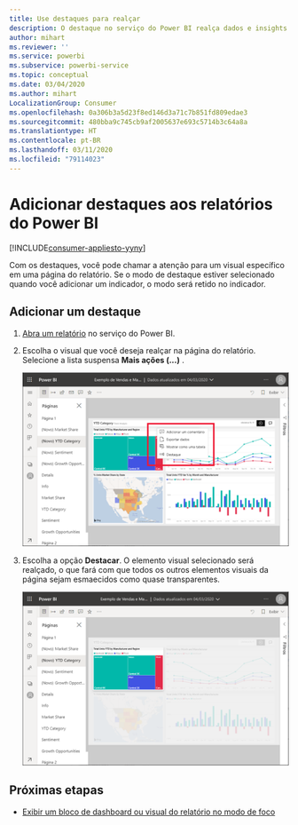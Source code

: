 ```yaml
---
title: Use destaques para realçar
description: O destaque no serviço do Power BI realça dados e insights importantes.
author: mihart
ms.reviewer: ''
ms.service: powerbi
ms.subservice: powerbi-service
ms.topic: conceptual
ms.date: 03/04/2020
ms.author: mihart
LocalizationGroup: Consumer
ms.openlocfilehash: 0a306b3a5d23f8ed146d3a71c7b851fd809edae3
ms.sourcegitcommit: 480bba9c745cb9af2005637e693c5714b3c64a8a
ms.translationtype: HT
ms.contentlocale: pt-BR
ms.lasthandoff: 03/11/2020
ms.locfileid: "79114023"
---
```

# <a name="add-spotlights-to-power-bi-reports"></a>Adicionar destaques aos relatórios do Power BI

[!INCLUDE[consumer-appliesto-yyny](../includes/consumer-appliesto-yyny.md)]

Com os destaques, você pode chamar a atenção para um visual específico em uma página do relatório.  Se o modo de destaque estiver selecionado quando você adicionar um indicador, o modo será retido no indicador.

## <a name="add-a-spotlight"></a>Adicionar um destaque

1. [Abra um relatório](end-user-report-open.md) no serviço do Power BI.

2. Escolha o visual que você deseja realçar na página do relatório. Selecione a lista suspensa **Mais ações (...)** .  

    ![Comparar o destaque com o modo de foco](media/end-user-spotlight/power-bi-spotlight.png)

3. Escolha a opção **Destacar**. O elemento visual selecionado será realçado, o que fará com que todos os outros elementos visuais da página sejam esmaecidos como quase transparentes. 

    ![Modo de destaque](media/end-user-spotlight/power-bi-spotlighted.png)



## <a name="next-steps"></a>Próximas etapas

* [Exibir um bloco de dashboard ou visual do relatório no modo de foco](end-user-focus.md)

